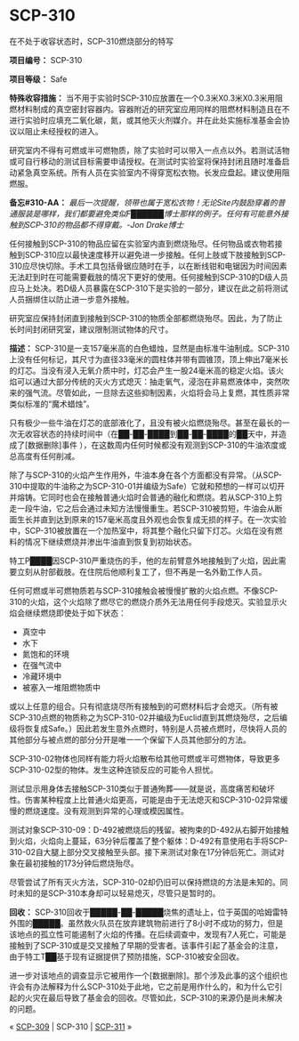 # SCP-310
                        




在不处于收容状态时，SCP-310燃烧部分的特写



**项目编号：** SCP-310

**项目等级：** Safe

**特殊收容措施：** 当不用于实验时SCP-310应放置在一个0.3米X0.3米X0.3米用阻燃材料制成的真空密封容器内。容器附近的研究室应用同样的阻燃材料制造且在不进行实验时应填充二氧化碳，氮，或其他灭火剂媒介。并在此处实施标准基金会协议以阻止未经授权的进入。

研究室内不得有可燃或半可燃物质，除了实验时可以带入一点点以外。若测试活物或可自行移动的测试目标需要申请授权。在测试时实验室将保持封闭且随时准备启动紧急真空系统。所有人员在实验室内不得穿宽松衣物。长发应盘起。建议使用阻燃服。

**备忘#310-AA：** *最后一次提醒，领带也属于宽松衣物！无论Site内鼓励穿着的普通服装是哪样，我们都要避免类似F██████博士那样的例子。任何有可能意外接触到SCP-310的物品都不得穿戴。-Jon Drake博士* 

任何接触到SCP-310的物品应留在实验室内直到燃烧殆尽。任何物品或衣物若接触到SCP-310应以最快速度移开以避免进一步接触。任何上肢或下肢接触到SCP-310应尽快切除。手术工具包括骨锯应随时在手，以在断线钳和电锯因为时间因素无法赶到时在可能需要截肢的情况下更好的使用。任何接触到SCP-310的D级人员应马上处决。若D级人员暴露在SCP-310下是实验的一部分，建议在此之前将测试人员捆绑住以防止进一步意外接触。

研究室应保持封闭直到接触到SCP-310的物质全部都燃烧殆尽。因此，为了防止长时间封闭研究室，建议限制测试物体的尺寸。

**描述：** SCP-310是一支157毫米高的白色蜡烛，显然是由标准牛油制成。SCP-310上没有任何标记，其尺寸为直径33毫米的圆柱体并带有圆锥顶，顶上伸出7毫米长的灯芯。当没有浸入无氧介质中时，灯芯会产生一股24毫米高的稳定火焰。该火焰可以通过大部分传统的灭火方式熄灭：抽走氧气，浸泡在非易燃液体中，突然吹来的强气流。尽管如此，一旦除去这些抑制因素，火焰将会马上复燃，其性质非常类似标准的“魔术蜡烛”。

只有极少一些牛油在灯芯的底部液化了，且没有被火焰燃烧殆尽。甚至在最长的一次无收容状态的持续时间中（在██-██-████到██-██-████的██天中，并造成了[数据删除]事件 ），在这数周内任何时候都没有观测到SCP-310的牛油浓度或总高度有任何削减。

除了与SCP-310的火焰产生作用外，牛油本身在各个方面都没有异常。（从SCP-310中提取的牛油称之为SCP-310-01并编级为Safe）它就和预想的一样可以切开并熔铸。它同时也会在接触普通火焰时会普通的融化和燃烧。若从SCP-310上剪走一段牛油，它之后会通过未知方法慢慢重生。若SCP-310被剪短，牛油会从断面生长并直到达到原来的157毫米高度且外观也会恢复成无损的样子。在一次实验中，SCP-310被放置在一个加热室中，将其整个融化只留下灯芯。火焰在没有燃料的情况下继续燃烧并渗出牛油直到恢复到初始状态。



特工P████因SCP-310严重烧伤的手，他的左前臂意外地接触到了火焰，因此需要立刻从肘部截肢。在住院后他顺利复工了，但不再是一名外勤工作人员。



任何可燃或半可燃物质若与SCP-310接触会被慢慢扩散的火焰点燃。不像SCP-310的火焰，这个火焰除了燃尽它的燃烧介质外无法用任何手段熄灭。实验显示火焰会继续燃烧即使处于如下状态：

- 真空中
- 水下
- 氮饱和的环境
- 在强气流中
- 冷藏环境中
- 被塞入一堆阻燃物质中

或以上任意的组合。只有彻底烧尽所有接触到的可燃材料后才会熄灭。（所有被SCP-310点燃的物质称之为SCP-310-02并编级为Euclid直到其燃烧殆尽，之后编级将恢复成Safe。）因此若发生意外点燃时，特别是人员被点燃时，尽快将人员的其他部分与被点燃的部分分开是唯一一个保留下人员其他部分的方法。

SCP-310-02物体也同样有能力将火焰散布给其他可燃或半可燃物体，导致更多SCP-310-02型的物体。发生这种连锁反应的可能令人担忧。

测试显示用身体去接触SCP-310类似于普通殉葬——就是说，高度痛苦和破坏性。伤害某种程度上比普通火焰更高，可能是由于无法熄灭和SCP-310-02异常缓慢的燃烧速度。没有观测到异常的心理或模因属性。



测试对象SCP-310-09：D-492被燃烧后的残留。被拘束的D-492从右脚开始接触到火焰，火焰向上蔓延，63分钟后覆盖了整个躯体：D-492有意使用右手将SCP-310-02自大腿上部分交叉接触至头部。接下来测试对象在17分钟后死亡。测试对象在最初接触的173分钟后燃烧殆尽。



尽管尝试了所有灭火方法，SCP-310-02却仍旧可以保持燃烧的方法是未知的。同时未知的是SCP-310本身却可以轻易熄灭，尽管只是暂时的。

**回收：** SCP-310回收于█████-██-█████烧焦的遗址上，位于英国的哈姆雷特外围的█████。虽然救火队员在放弃建筑物前进行了8小时不成功的努力，但是该地点的孤立性可能遏制了火焰的传播。在后续调查中，发现有7人死亡，可能是接触到了SCP-310或是交叉接触了早期的受害者。该事件引起了基金会的注意，由于特工T██基于现有证据提供了预防措施，SCP-310被安全回收。

进一步对该地点的调查显示它被用作一个[数据删除]。那个涉及此事的这个组织也许会有办法解释为什么SCP-310处于此地，它之前是用作什么的，和为什么它引起的火灾在最后导致了基金会的回收。尽管如此，SCP-310的来源仍是尚未解决的问题。



« [SCP-309](/scp-309) | SCP-310 | [SCP-311](/scp-311) »





                    